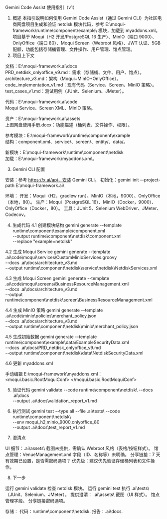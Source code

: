 Gemini Code Assist 使用指引（v1）
1. 概述
   本指引说明如何使用 Gemini Code Assist（通过 Gemini CLI）为社区电商网盘项目生成和验证 netdisk 模块代码，参考 E:\moqui-framework\runtime\component\example\ 模块，加载到 myaddons.xml。项目基于 Moqui（H2 开发/PostgreSQL 16 生产）、MinIO（端口 9000）、OnlyOffice（端口 80）、Moqui Screen（Webroot 风格）、JWT 认证、5GB 配额，功能包括存储桶管理、文件操作、用户管理、馆点管理。
2. 项目上下文

文档：E:\moqui-framework\.ai\docs\
PRD_netdisk_onlyoffice_v9.md：需求（存储桶、文件、用户、馆点）。
architecture_v3.md：架构（Moqui+MinIO+OnlyOffice）。
code_implementation_v1.md：现有代码（Service、Screen、MinIO 策略）。
test_cases_v1.md：测试用例（JUnit、Selenium、JMeter）。


代码：E:\moqui-framework\.ai\code\
Moqui Service、Screen XML、MinIO 策略。


资产：E:\moqui-framework\.ai\assets\
上图网盘使用手册.docx：功能描述（桶列表、文件操作、权限）。


参考模块：E:\moqui-framework\runtime\component\example\
结构：component.xml、service/、screen/、entity/、data/。


新模块：E:\moqui-framework\runtime\component\netdisk\
加载：E:\moqui-framework\myaddons.xml。



3. Gemini CLI 配置

安装：参考 https://x.ai/api，安装 Gemini CLI。
初始化：gemini init --project-path E:\moqui-framework\.ai\


环境：
开发：Moqui（H2，gradlew run）、MinIO（本地，9000）、OnlyOffice（本地，80）。
生产：Moqui（PostgreSQL 16）、MinIO（Docker，9000）、OnlyOffice（Docker，80）。
工具：JUnit 5、Selenium WebDriver、JMeter、Codecov。



4. 生成代码
   4.1 创建模块结构
   gemini generate --template runtime\component\example\component.xml \
   --output runtime\component\netdisk\component.xml \
   --replace "example=netdisk"

4.2 生成 Moqui Service
gemini generate --template .ai\code\moqui\services\CustomMinioServices.groovy \
--docs .ai\docs\architecture_v3.md \
--output runtime\component\netdisk\service\netdisk\NetdiskServices.xml

4.3 生成 Moqui Screen
gemini generate --template .ai\code\moqui\screens\BusinessResourceManagement.xml \
--docs .ai\docs\architecture_v3.md \
--output runtime\component\netdisk\screen\BusinessResourceManagement.xml

4.4 生成 MinIO 策略
gemini generate --template .ai\code\minio\policies\merchant_policy.json \
--docs .ai\docs\architecture_v3.md \
--output runtime\component\netdisk\minio\merchant_policy.json

4.5 生成初始数据
gemini generate --template runtime\component\example\data\ExampleSecurityData.xml \
--docs .ai\docs\PRD_netdisk_onlyoffice_v9.md \
--output runtime\component\netdisk\data\NetdiskSecurityData.xml

4.6 更新 myaddons.xml

手动编辑 E:\moqui-framework\myaddons.xml：<moqui.basic.RootMoquiConf>
<component-list>
<component name="netdisk" location="runtime/component/netdisk"/>
</component-list>
</moqui.basic.RootMoquiConf>



5. 验证代码
   gemini validate --code runtime\component\netdisk\ --docs .ai\docs\
   --output .ai\docs\validation_report_v1.md

6. 执行测试
   gemini test --type all --file .ai\tests\ --code runtime\component\netdisk\ \
   --env moqui_h2,minio_9000,onlyoffice_80 \
   --output .ai\docs\test_report_v1.md

7. 澄清点

UI 细节：.ai\assets\ 截图未提供，需确认 Webroot 风格（表格/按钮样式）。
馆点管理：VenueManagement.xml 字段（ID、名称等）未明确。
分享链接：7 天有效期已设置，是否需密码选项？
优先级：建议优先验证存储桶列表和文件操作。

8. 下一步

运行 gemini validate 检查 netdisk 模块。
运行 gemini test 执行 .ai\tests\（JUnit、Selenium、JMeter）。
提供澄清：
.ai\assets\ 截图（UI 样式）。
馆点管理字段。
分享链接密码选项。


存储：
代码：runtime\component\netdisk\.
报告：.ai\docs\.


